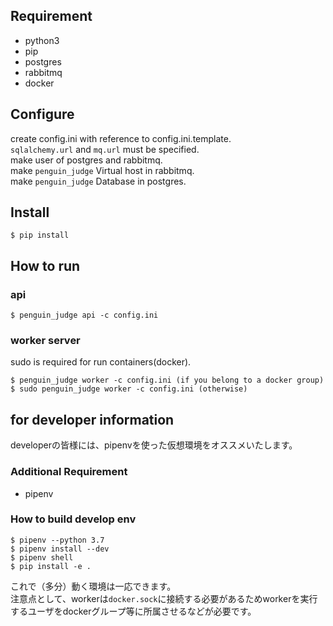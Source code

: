 ## Requirement

- python3
- pip
- postgres
- rabbitmq
- docker

## Configure

create config.ini with reference to config.ini.template.  
`sqlalchemy.url` and `mq.url` must be specified.  
make user of postgres and rabbitmq.  
make `penguin_judge` Virtual host in rabbitmq.  
make `penguin_judge` Database in postgres.  

## Install

```
$ pip install
```

## How to run

### api

```
$ penguin_judge api -c config.ini
```
### worker server

sudo is required for run containers(docker).

```
$ penguin_judge worker -c config.ini (if you belong to a docker group)
$ sudo penguin_judge worker -c config.ini (otherwise)
```

## for developer information

developerの皆様には、pipenvを使った仮想環境をオススメいたします。

### Additional Requirement
- pipenv

### How to build develop env

```
$ pipenv --python 3.7
$ pipenv install --dev
$ pipenv shell
$ pip install -e .
```

これで（多分）動く環境は一応できます。  
注意点として、workerは`docker.sock`に接続する必要があるためworkerを実行するユーザをdockerグループ等に所属させるなどが必要です。
